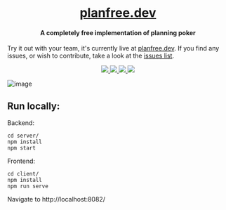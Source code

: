 <h1 align="center">
 <a href="https://www.planfree.dev">planfree.dev</a>
  <br>
</h1>

<h4 align="center">A completely free implementation of planning poker</h4>

Try it out with your team, it's currently live at [planfree.dev](https://www.planfree.dev/#/). If you find any issues, or wish to contribute, take a look at the [issues list](https://github.com/LukeGarrigan/planfree.dev/issues).
<p align="center">
  <a href="https://img.shields.io/github/license/lukegarrigan/p5js-chess">
    <img src="https://img.shields.io/github/license/lukegarrigan/p5js-chess" />
  </a>
   <a href="https://app.netlify.com/sites/blissful-bardeen-521053/deploys">
      <img src="https://img.shields.io/netlify/03077de6-f8e4-49e6-a8fc-2e460f60d98b">
  </a>
  <a href="https://www.travis-ci.com/LukeGarrigan/planfree.dev">
      <img src="https://www.travis-ci.com/LukeGarrigan/planfree.dev.svg?branch=main">
  </a>
  <a href="https://GitHub.com/LukeGarrigan/planfree.dev/issues/">
      <img src="https://img.shields.io/github/issues/LukeGarrigan/planfree.dev.svg">
  </a>
</p>

![image](https://user-images.githubusercontent.com/12545967/124085610-2351dc80-da48-11eb-960d-af548db474e9.png)

## Run locally:

Backend:
```console
cd server/
npm install
npm start
``` 

Frontend:
```console
cd client/
npm install
npm run serve 
```
Navigate to http://localhost:8082/ 



